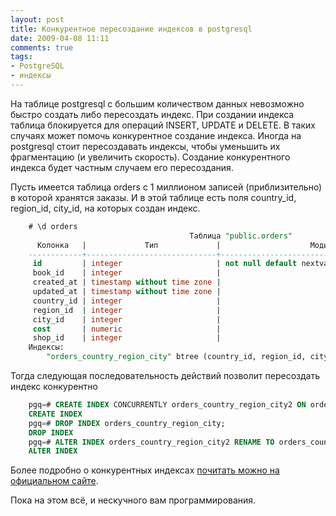 ```yaml
---
layout: post
title: Конкурентное пересоздание индексов в postgresql
date: 2009-04-08 11:11
comments: true
tags:
- PostgreSQL
- индексы
---
```


На таблице postgresql с большим количеством данных невозможно быстро создать либо пересоздать индекс. При создании
индекса таблица блокируется для операций INSERT, UPDATE и DELETE. В таких случаях может помочь конкурентное создание
индекса. Иногда на postgresql стоит пересоздавать индексы, чтобы уменьшить их фрагментацию (и увеличить скорость).
Создание конкурентного индекса будет частным случаем его пересоздания.

Пусть имеется таблица orders с 1 миллионом записей (приблизительно) в которой хранятся заказы. И в этой таблице есть
поля country_id, region_id, city_id, на которых создан индекс.

``` sql
    # \d orders
                                        Таблица "public.orders"
      Колонка   |             Тип             |                    Модификаторы                     
    ------------+-----------------------------+-----------------------------------------------------
     id         | integer                     | not null default nextval('orders_id_seq'::regclass)
     book_id    | integer                     | 
     created_at | timestamp without time zone | 
     updated_at | timestamp without time zone | 
     country_id | integer                     | 
     region_id  | integer                     | 
     city_id    | integer                     | 
     cost       | numeric                     | 
     shop_id    | integer                     | 
    Индексы:
        "orders_country_region_city" btree (country_id, region_id, city_id)
```

Тогда следующая последовательность действий позволит пересоздать индекс конкурентно

``` sql
    pgq=# CREATE INDEX CONCURRENTLY orders_country_region_city2 ON orders(country_id, region_id, city_id);
    CREATE INDEX
    pgq=# DROP INDEX orders_country_region_city;
    DROP INDEX
    pgq=# ALTER INDEX orders_country_region_city2 RENAME TO orders_country_region_city;
    ALTER INDEX
```

Более подробно о конкурентных индексах [почитать можно на официальном сайте](http://www.postgresql.org/docs/8.3/interactive/sql-createindex.html).

Пока на этом всё, и нескучного вам программирования.

